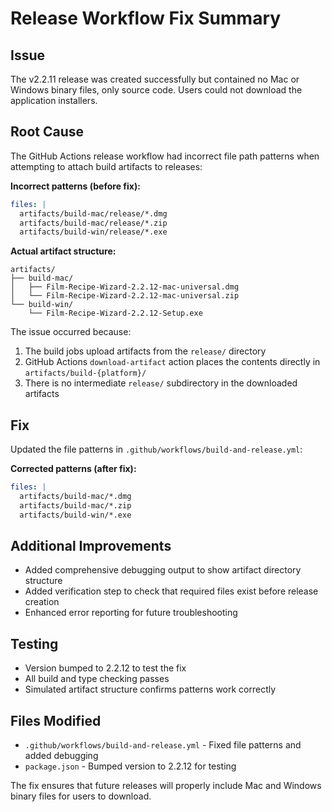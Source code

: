 # Release Workflow Fix Summary

## Issue
The v2.2.11 release was created successfully but contained no Mac or Windows binary files, only source code. Users could not download the application installers.

## Root Cause
The GitHub Actions release workflow had incorrect file path patterns when attempting to attach build artifacts to releases:

**Incorrect patterns (before fix):**
```yaml
files: |
  artifacts/build-mac/release/*.dmg
  artifacts/build-mac/release/*.zip
  artifacts/build-win/release/*.exe
```

**Actual artifact structure:**
```
artifacts/
├── build-mac/
│   ├── Film-Recipe-Wizard-2.2.12-mac-universal.dmg
│   └── Film-Recipe-Wizard-2.2.12-mac-universal.zip
└── build-win/
    └── Film-Recipe-Wizard-2.2.12-Setup.exe
```

The issue occurred because:
1. The build jobs upload artifacts from the `release/` directory
2. GitHub Actions `download-artifact` action places the contents directly in `artifacts/build-{platform}/`
3. There is no intermediate `release/` subdirectory in the downloaded artifacts

## Fix
Updated the file patterns in `.github/workflows/build-and-release.yml`:

**Corrected patterns (after fix):**
```yaml
files: |
  artifacts/build-mac/*.dmg
  artifacts/build-mac/*.zip
  artifacts/build-win/*.exe
```

## Additional Improvements
- Added comprehensive debugging output to show artifact directory structure
- Added verification step to check that required files exist before release creation
- Enhanced error reporting for future troubleshooting

## Testing
- Version bumped to 2.2.12 to test the fix
- All build and type checking passes
- Simulated artifact structure confirms patterns work correctly

## Files Modified
- `.github/workflows/build-and-release.yml` - Fixed file patterns and added debugging
- `package.json` - Bumped version to 2.2.12 for testing

The fix ensures that future releases will properly include Mac and Windows binary files for users to download.